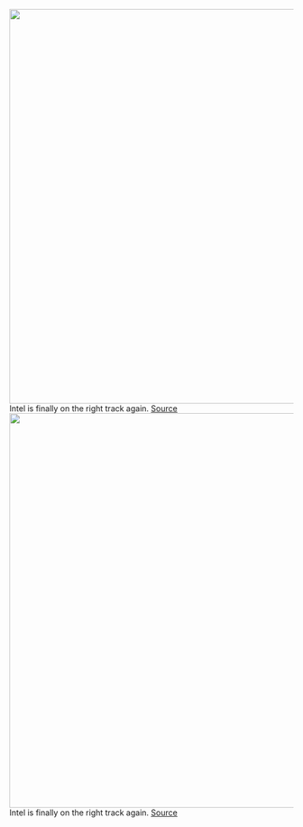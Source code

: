 <img src='https://cdn.vox-cdn.com/thumbor/PWF-KNCttV_9ukEdNFYNfiBTYDk=/0x0:2640x1749/1200x800/filters:focal(1109x664:1531x1086)/cdn.vox-cdn.com/uploads/chorus_image/image/70661584/tomwarren_corei9_12900K_1.0.jpg' width='700px' /><br/>
Intel is finally on the right track again.
<a href='https://www.theverge.com/2022/3/23/22992681/intel-ceo-pat-gelsinger-semiconductor-processor-strategy-idm-2-0-one-year'> Source <a/><img src='https://cdn.vox-cdn.com/thumbor/PWF-KNCttV_9ukEdNFYNfiBTYDk=/0x0:2640x1749/1200x800/filters:focal(1109x664:1531x1086)/cdn.vox-cdn.com/uploads/chorus_image/image/70661584/tomwarren_corei9_12900K_1.0.jpg' width='700px' /><br/>
Intel is finally on the right track again.
<a href='https://www.theverge.com/2022/3/23/22992681/intel-ceo-pat-gelsinger-semiconductor-processor-strategy-idm-2-0-one-year'> Source <a/>